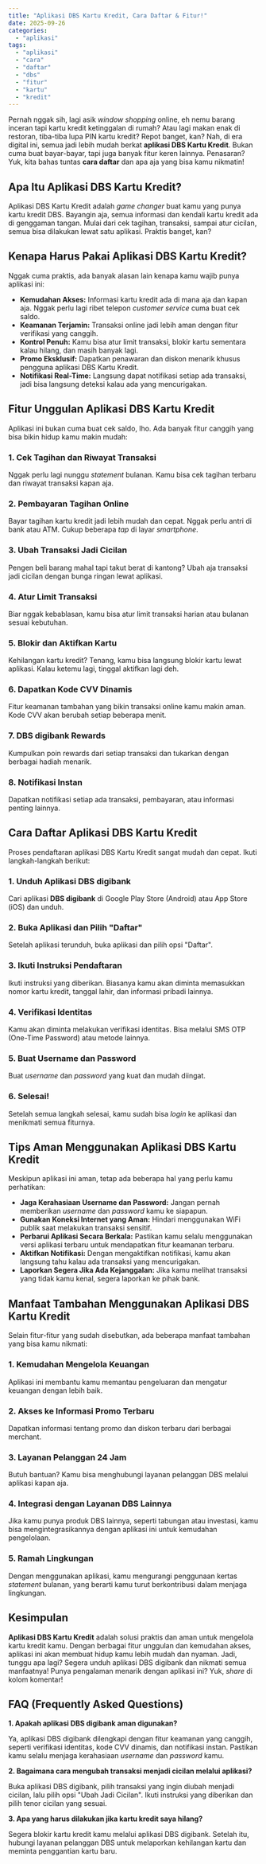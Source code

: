 ```yaml
---
title: "Aplikasi DBS Kartu Kredit, Cara Daftar & Fitur!"
date: 2025-09-26
categories: 
  - "aplikasi"
tags: 
  - "aplikasi"
  - "cara"
  - "daftar"
  - "dbs"
  - "fitur"
  - "kartu"
  - "kredit"
---
```


Pernah nggak sih, lagi asik _window shopping_ online, eh nemu barang inceran tapi kartu kredit ketinggalan di rumah? Atau lagi makan enak di restoran, tiba-tiba lupa PIN kartu kredit? Repot banget, kan? Nah, di era digital ini, semua jadi lebih mudah berkat **aplikasi DBS Kartu Kredit**. Bukan cuma buat bayar-bayar, tapi juga banyak fitur keren lainnya. Penasaran? Yuk, kita bahas tuntas **cara daftar** dan apa aja yang bisa kamu nikmatin!

## Apa Itu Aplikasi DBS Kartu Kredit?

Aplikasi DBS Kartu Kredit adalah _game changer_ buat kamu yang punya kartu kredit DBS. Bayangin aja, semua informasi dan kendali kartu kredit ada di genggaman tangan. Mulai dari cek tagihan, transaksi, sampai atur cicilan, semua bisa dilakukan lewat satu aplikasi. Praktis banget, kan?

## Kenapa Harus Pakai Aplikasi DBS Kartu Kredit?

Nggak cuma praktis, ada banyak alasan lain kenapa kamu wajib punya aplikasi ini:

- **Kemudahan Akses:** Informasi kartu kredit ada di mana aja dan kapan aja. Nggak perlu lagi ribet telepon _customer service_ cuma buat cek saldo.
- **Keamanan Terjamin:** Transaksi online jadi lebih aman dengan fitur verifikasi yang canggih.
- **Kontrol Penuh:** Kamu bisa atur limit transaksi, blokir kartu sementara kalau hilang, dan masih banyak lagi.
- **Promo Eksklusif:** Dapatkan penawaran dan diskon menarik khusus pengguna aplikasi DBS Kartu Kredit.
- **Notifikasi Real-Time:** Langsung dapat notifikasi setiap ada transaksi, jadi bisa langsung deteksi kalau ada yang mencurigakan.

## Fitur Unggulan Aplikasi DBS Kartu Kredit

Aplikasi ini bukan cuma buat cek saldo, lho. Ada banyak fitur canggih yang bisa bikin hidup kamu makin mudah:

### 1\. Cek Tagihan dan Riwayat Transaksi

Nggak perlu lagi nunggu _statement_ bulanan. Kamu bisa cek tagihan terbaru dan riwayat transaksi kapan aja.

### 2\. Pembayaran Tagihan Online

Bayar tagihan kartu kredit jadi lebih mudah dan cepat. Nggak perlu antri di bank atau ATM. Cukup beberapa _tap_ di layar _smartphone_.

### 3\. Ubah Transaksi Jadi Cicilan

Pengen beli barang mahal tapi takut berat di kantong? Ubah aja transaksi jadi cicilan dengan bunga ringan lewat aplikasi.

### 4\. Atur Limit Transaksi

Biar nggak kebablasan, kamu bisa atur limit transaksi harian atau bulanan sesuai kebutuhan.

### 5\. Blokir dan Aktifkan Kartu

Kehilangan kartu kredit? Tenang, kamu bisa langsung blokir kartu lewat aplikasi. Kalau ketemu lagi, tinggal aktifkan lagi deh.

### 6\. Dapatkan Kode CVV Dinamis

Fitur keamanan tambahan yang bikin transaksi online kamu makin aman. Kode CVV akan berubah setiap beberapa menit.

### 7\. DBS digibank Rewards

Kumpulkan poin rewards dari setiap transaksi dan tukarkan dengan berbagai hadiah menarik.

### 8\. Notifikasi Instan

Dapatkan notifikasi setiap ada transaksi, pembayaran, atau informasi penting lainnya.

## Cara Daftar Aplikasi DBS Kartu Kredit

Proses pendaftaran aplikasi DBS Kartu Kredit sangat mudah dan cepat. Ikuti langkah-langkah berikut:

### 1\. Unduh Aplikasi DBS digibank

Cari aplikasi **DBS digibank** di Google Play Store (Android) atau App Store (iOS) dan unduh.

### 2\. Buka Aplikasi dan Pilih "Daftar"

Setelah aplikasi terunduh, buka aplikasi dan pilih opsi "Daftar".

### 3\. Ikuti Instruksi Pendaftaran

Ikuti instruksi yang diberikan. Biasanya kamu akan diminta memasukkan nomor kartu kredit, tanggal lahir, dan informasi pribadi lainnya.

### 4\. Verifikasi Identitas

Kamu akan diminta melakukan verifikasi identitas. Bisa melalui SMS OTP (One-Time Password) atau metode lainnya.

### 5\. Buat Username dan Password

Buat _username_ dan _password_ yang kuat dan mudah diingat.

### 6\. Selesai!

Setelah semua langkah selesai, kamu sudah bisa _login_ ke aplikasi dan menikmati semua fiturnya.

## Tips Aman Menggunakan Aplikasi DBS Kartu Kredit

Meskipun aplikasi ini aman, tetap ada beberapa hal yang perlu kamu perhatikan:

- **Jaga Kerahasiaan Username dan Password:** Jangan pernah memberikan _username_ dan _password_ kamu ke siapapun.
- **Gunakan Koneksi Internet yang Aman:** Hindari menggunakan WiFi publik saat melakukan transaksi sensitif.
- **Perbarui Aplikasi Secara Berkala:** Pastikan kamu selalu menggunakan versi aplikasi terbaru untuk mendapatkan fitur keamanan terbaru.
- **Aktifkan Notifikasi:** Dengan mengaktifkan notifikasi, kamu akan langsung tahu kalau ada transaksi yang mencurigakan.
- **Laporkan Segera Jika Ada Kejanggalan:** Jika kamu melihat transaksi yang tidak kamu kenal, segera laporkan ke pihak bank.

## Manfaat Tambahan Menggunakan Aplikasi DBS Kartu Kredit

Selain fitur-fitur yang sudah disebutkan, ada beberapa manfaat tambahan yang bisa kamu nikmati:

### 1\. Kemudahan Mengelola Keuangan

Aplikasi ini membantu kamu memantau pengeluaran dan mengatur keuangan dengan lebih baik.

### 2\. Akses ke Informasi Promo Terbaru

Dapatkan informasi tentang promo dan diskon terbaru dari berbagai merchant.

### 3\. Layanan Pelanggan 24 Jam

Butuh bantuan? Kamu bisa menghubungi layanan pelanggan DBS melalui aplikasi kapan aja.

### 4\. Integrasi dengan Layanan DBS Lainnya

Jika kamu punya produk DBS lainnya, seperti tabungan atau investasi, kamu bisa mengintegrasikannya dengan aplikasi ini untuk kemudahan pengelolaan.

### 5\. Ramah Lingkungan

Dengan menggunakan aplikasi, kamu mengurangi penggunaan kertas _statement_ bulanan, yang berarti kamu turut berkontribusi dalam menjaga lingkungan.

## Kesimpulan

**Aplikasi DBS Kartu Kredit** adalah solusi praktis dan aman untuk mengelola kartu kredit kamu. Dengan berbagai fitur unggulan dan kemudahan akses, aplikasi ini akan membuat hidup kamu lebih mudah dan nyaman. Jadi, tunggu apa lagi? Segera unduh aplikasi DBS digibank dan nikmati semua manfaatnya! Punya pengalaman menarik dengan aplikasi ini? Yuk, _share_ di kolom komentar!

## FAQ (Frequently Asked Questions)

**1\. Apakah aplikasi DBS digibank aman digunakan?**

Ya, aplikasi DBS digibank dilengkapi dengan fitur keamanan yang canggih, seperti verifikasi identitas, kode CVV dinamis, dan notifikasi instan. Pastikan kamu selalu menjaga kerahasiaan _username_ dan _password_ kamu.

**2\. Bagaimana cara mengubah transaksi menjadi cicilan melalui aplikasi?**

Buka aplikasi DBS digibank, pilih transaksi yang ingin diubah menjadi cicilan, lalu pilih opsi "Ubah Jadi Cicilan". Ikuti instruksi yang diberikan dan pilih tenor cicilan yang sesuai.

**3\. Apa yang harus dilakukan jika kartu kredit saya hilang?**

Segera blokir kartu kredit kamu melalui aplikasi DBS digibank. Setelah itu, hubungi layanan pelanggan DBS untuk melaporkan kehilangan kartu dan meminta penggantian kartu baru.
